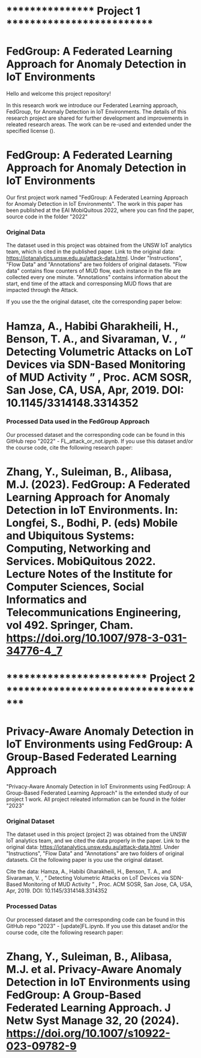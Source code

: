 # *************** Project 1 *************************
# FedGroup: A Federated Learning Approach for Anomaly Detection in IoT Environments

Hello and welcome this project repository!

In this research work we introduce our Federated Learning approach, FedGroup, for Anomaly Detection in IoT Environments. The details of this research project are shared for further development and improvements in releated research areas. The work can be re-used and extended under the specified license ().   


# FedGroup: A Federated Learning Approach for Anomaly Detection in IoT Environments

Our first project work named "FedGroup: A Federated Learning Approach for Anomaly Detection in IoT Environments". The work in this paper has been published at the EAI MobiQuitous 2022, where you can find the paper, source code in the folder "2022"

### Original Data
The dataset used in this project was obtained from the UNSW IoT analytics team, which is cited in the published paper. 
Link to the original data: https://iotanalytics.unsw.edu.au/attack-data.html. Under "Instructions", "Flow Data" and "Annotations" are two folders of original datasets. 
"Flow data" contains flow counters of MUD flow, each instance in the file are collected every one minute.
"Annotations" contains information about the start, end time of the attack and corresponsing MUD flows that are impacted through the Attack.

If you use the the original dataset, cite the corresponding paper below:

# Hamza, A., Habibi Gharakheili, H., Benson, T. A., and Sivaraman, V. , “ Detecting Volumetric Attacks on LoT Devices via SDN-Based Monitoring of MUD Activity ” , Proc. ACM SOSR, San Jose, CA, USA, Apr, 2019. DOI: 10.1145/3314148.3314352

### Processed Data used in the FedGroup Approach 
Our processed dataset and the corresponding code can be found in this GitHub repo "2022" - FL_attack_or_not.ipynb. If you use this dataset and/or the course code, cite the following research paper:

# Zhang, Y., Suleiman, B., Alibasa, M.J. (2023). FedGroup: A Federated Learning Approach for Anomaly Detection in IoT Environments. In: Longfei, S., Bodhi, P. (eds) Mobile and Ubiquitous Systems: Computing, Networking and Services. MobiQuitous 2022. Lecture Notes of the Institute for Computer Sciences, Social Informatics and Telecommunications Engineering, vol 492. Springer, Cham. https://doi.org/10.1007/978-3-031-34776-4_7


# ************************ Project 2 ***********************************
# Privacy-Aware Anomaly Detection in IoT Environments using FedGroup: A Group-Based Federated Learning Approach

"Privacy-Aware Anomaly Detection in IoT Environments using FedGroup: A Group-Based Federated Learning Approach" is the extended study of our project 1 work. All project releated information can be found in the folder "2023"

### Original Dataset
The dataset used in this project (project 2) was obtained from the UNSW IoT analytics team, and we cited the data properly in the paper. Link to the original data: https://iotanalytics.unsw.edu.au/attack-data.html. Under "Instructions", "Flow Data" and "Annotations" are two folders of original datasets. Cit the following paper is you use the original dataset.

Cite the data: Hamza, A., Habibi Gharakheili, H., Benson, T. A., and Sivaraman, V. , “ Detecting Volumetric Attacks on LoT Devices via SDN-Based Monitoring of MUD Activity ” , Proc. ACM SOSR, San Jose, CA, USA, Apr, 2019. DOI: 10.1145/3314148.3314352

### Processed Datas
Our processed dataset and the corresponding code can be found in this GitHub repo "2023" - [update]FL.ipynb. If you use this dataset and/or the course code, cite the following research paper:

# Zhang, Y., Suleiman, B., Alibasa, M.J. et al. Privacy-Aware Anomaly Detection in IoT Environments using FedGroup: A Group-Based Federated Learning Approach. J Netw Syst Manage 32, 20 (2024). https://doi.org/10.1007/s10922-023-09782-9

